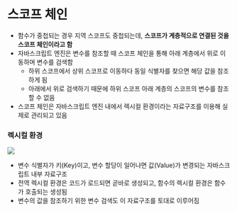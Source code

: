 # 스코프 체인

* 함수가 중첩되는 경우 지역 스코프도 중첩되는데, **스코프가 계층적으로 연결된 것을 스코프 체인이라고 함**
* 자바스크립트 엔진은 변수를 참조할 때 스코프 체인을 통해 아래 계층에서 위로 이동하며 변수를 검색함
	* 하위 스코프에서 상위 스코프로 이동하다 동일 식별자를 찾으면 해당 값을 참조하게 됨
	* 아래에서 위로 검색하기 때문에 하위 스코프 아래 계층의 스코프의 변수를 참조할 수 없음
* 스코프 체인은 자바스크립트 엔진 내에서 렉시컬 환경이라는 자료구조를 이용해 실제로 관리되고 있음

### 렉시컬 환경

![](https://blog.kakaocdn.net/dn/ZsB6H/btqZqqeXNc7/ufs7kKZUEci9ynrAyWFkJk/img.png)

* 변수 식별자가 키(Key)이고, 변수 할당이 일어나면 값(Value)가 변경되는 자바스크립트 내부 자료구조
* 전역 렉시컬 환경은 코드가 로드되면 곧바로 생성되고, 함수의 렉시컬 환경은 함수가 호출되는 생성됨
* 변수의 값을 참조하기 위한 변수 검색도 이 자료구조를 토대로 이루어짐